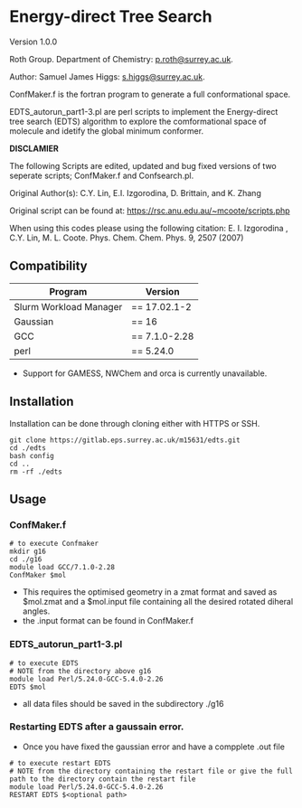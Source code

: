 # Energy-direct Tree Search

Version 1.0.0

Roth Group. Department of Chemistry: p.roth@surrey.ac.uk.

Author: Samuel James Higgs: s.higgs@surrey.ac.uk.

ConfMaker.f is the fortran program to generate a full conformational space.

EDTS_autorun_part1-3.pl are perl scripts to implement the Energy-direct tree search (EDTS) algorithm to explore the comformational space of molecule and idetify the global minimum conformer.

__DISCLAMIER__

The following Scripts are edited, updated and bug fixed versions of two seperate scripts; ConfMaker.f and Confsearch.pl.  

Original Author(s): C.Y. Lin, E.I. Izgorodina, D. Brittain, and K. Zhang

Original script can be found at: https://rsc.anu.edu.au/~mcoote/scripts.php
   
When using this codes please using the following citation: E. I. Izgorodina , C.Y. Lin, M. L. Coote. Phys. Chem. Chem. Phys. 9, 2507 (2007)

## Compatibility

Program | Version 
--------- | ----------
Slurm Workload Manager | == 17.02.1-2
Gaussian | == 16
GCC | == 7.1.0-2.28
perl | == 5.24.0

* Support for GAMESS, NWChem and orca is currently unavailable.

## Installation 

Installation can be done through cloning either with HTTPS or SSH. 

``` shell
git clone https://gitlab.eps.surrey.ac.uk/m15631/edts.git
cd ./edts
bash config
cd ..
rm -rf ./edts
```
## Usage 

### ConfMaker.f

``` shell
# to execute Confmaker
mkdir g16
cd ./g16
module load GCC/7.1.0-2.28
ConfMaker $mol
```
* This requires the optimised geometry in a zmat format and saved as $mol.zmat and a $mol.input file containing all the desired rotated diheral angles.
* the .input format can be found in ConfMaker.f

### EDTS_autorun_part1-3.pl

``` shell
# to execute EDTS
# NOTE from the directory above g16
module load Perl/5.24.0-GCC-5.4.0-2.26 
EDTS $mol 
```
* all data files should be saved in the subdirectory ./g16

### Restarting EDTS after a gaussain error.
* Once you have fixed the gaussian error and have a compplete .out file
``` shell
# to execute restart EDTS
# NOTE from the directory containing the restart file or give the full path to the directory contain the restart file
module load Perl/5.24.0-GCC-5.4.0-2.26 
RESTART EDTS $<optional path> 
```


